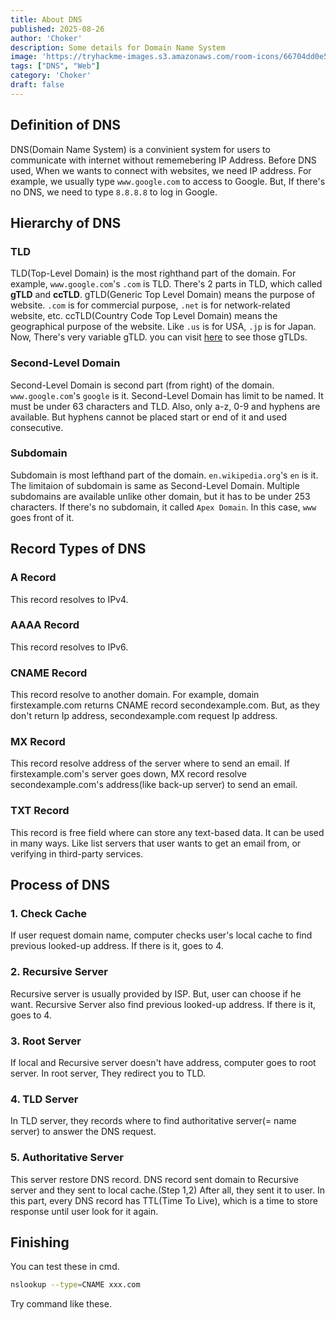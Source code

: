 ```yaml
---
title: About DNS
published: 2025-08-26
author: 'Choker'
description: Some details for Domain Name System
image: 'https://tryhackme-images.s3.amazonaws.com/room-icons/66704dd0e54a1f39bff7b1a1-1735573839890'
tags: ["DNS", "Web"]
category: 'Choker'
draft: false
---
```



## Definition of DNS


DNS(Domain Name System) is a convinient system for users to communicate with internet without rememebering IP Address.
Before DNS used, When we wants to connect with websites, we need IP address.
For example, we usually type `www.google.com` to access to Google.
But, If there's no DNS, we need to  type `8.8.8.8` to log in Google.

## Hierarchy of DNS

### TLD
TLD(Top-Level Domain) is the most righthand part of the domain. For example, `www.google.com`'s `.com` is TLD.
There's 2 parts in TLD, which called **gTLD** and **ccTLD**. gTLD(Generic Top Level Domain) means the purpose of website. `.com` is for commercial purpose, `.net` is for network-related website, etc. ccTLD(Country Code Top Level Domain) means the geographical purpose of the website. Like `.us` is for USA, `.jp` is for Japan.
Now, There's very variable gTLD. you can visit [here](https://data.iana.org/TLD/tlds-alpha-by-domain.txt) to see those gTLDs.

### Second-Level Domain
Second-Level Domain is second part (from right) of the domain. `www.google.com`'s `google` is it.
Second-Level Domain has limit to be named. It must be under 63 characters and TLD. Also, only a-z, 0-9 and hyphens are available. But hyphens cannot be placed start or end of it and used consecutive.


### Subdomain
Subdomain is most lefthand part of the domain. `en.wikipedia.org`'s `en` is it.
The limitaion of subdomain is same as Second-Level Domain.
Multiple subdomains are available unlike other domain, but it has to be under 253 characters.
If there's no subdomain, it called `Apex Domain`. In this case, `www` goes front of it.

## Record Types of DNS

### A Record
This record resolves to IPv4.

### AAAA Record
This record resolves to IPv6.

### CNAME Record
This record resolve to another domain.
For example, domain firstexample.com returns CNAME record secondexample.com.
But, as they don't return Ip address, secondexample.com request Ip address.

### MX Record
This record resolve address of the server where to send an email.
If firstexample.com's server goes down, MX record resolve secondexample.com's address(like back-up server) to send an email.

### TXT Record
This record is free field where can store any text-based data.
It can be used in many ways. Like list servers that user wants to get an email from, or verifying in third-party services.

## Process of DNS

### 1. Check Cache
If user request domain name, computer checks user's local cache to find previous looked-up address.
If there is it, goes to 4.

### 2. Recursive Server
Recursive server is usually provided by ISP. But, user can choose if he want.
Recursive Server also find previous looked-up address.
If there is it, goes to 4.

### 3. Root Server
If local and Recursive server doesn't have address, computer goes to root server.
In root server, They redirect you to TLD.

### 4. TLD Server
In TLD server, they records where to find authoritative server(= name server) to answer the DNS request.

### 5. Authoritative Server
This server restore DNS record. DNS record sent domain to Recursive server and they sent to local cache.(Step 1,2)
After all, they sent it to user.
In this part, every DNS record has TTL(Time To Live), which is a time to store response until user look for it again.


## Finishing
You can test these in cmd.

```bash
nslookup --type=CNAME xxx.com
```

Try command like these.


